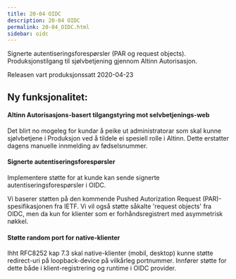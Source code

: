 ```yaml
---
title: 20-04 OIDC
description: 20-04 OIDC
permalink: 20-04_OIDC.html
sidebar: oidc
---
```



Signerte autentiseringsforespørsler (PAR og request objects). Produksjonstilgang til sjølvbetjening gjennom Altinn Autorisasjon.



Releasen vart produksjonssatt 2020-04-23

## Ny funksjonalitet:


#### Altinn Autorisasjons-basert tilgangstyring mot selvbetjenings-web

Det blirt no mogeleg for kundar å peike ut administratorar som skal kunne sjølvbetjene i Produksjon ved å tildele ei spesiell rolle i Altinn. Dette erstatter dagens manuelle innmelding av fødselsnummer.




#### Signerte autentiseringsforespørsler

Implementere støtte for at kunde kan sende signerte autentiseringsforespørsler i OIDC.

Vi baserer støtten på den kommende Pushed Autorization Request (PAR)-spesifikasjonen fra IETF. Vi vil også støtte såkalte 'request objects' fra OIDC, men da kun for klienter som er forhåndsregistrert med asymmetrisk nøkkel.




#### Støtte random port for native-klienter

Ihht RFC8252 kap 7.3 skal native-klienter (mobil, desktop) kunne støtte redirect-uri på loopback-device på vilkårleg portnummer. Innfører støtte for dette både i klient-registrering og runtime i OIDC provider.

